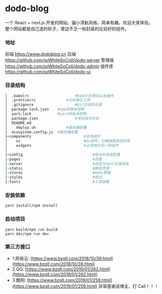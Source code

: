 # dodo-blog

一个 React + next.js 开发的网站，偏小清新风格，简单有趣，欢迎大家体验。  
整个网站都是自己造的轮子，里边不乏一些封装的比较好的组件。

### 地址

前端 https://www.dodoblog.cn
后端 https://github.com/soWhiteSoColl/dodo-server
管理端 https://github.com/soWhiteSoColl/dodo-admin
组件库 https://github.com/soWhiteSoColl/dodo-ui

### 目录结构

```bash
│  .babelrc      		 		#babel的规则以及插件
│  .prettierrc		  		#代码美化工具
│  .gitignore		 	  		#Git忽视的目录
│  package-lock.json  	#npm的版本控制
│  yarn.lock          	#yarn的版本控制
│  package.json					#项目相关的包
│  README.md
│	 deploy.sh        		#服务器部署
|  ecosystem.config.js  #服务器部署
├─components						#复用组件
│    ui			  					#ui组件，已被抽离到组件库
│    widgets						#业务相关的一些组件
│
|─config								#相关的信息配置
|-pages									#页面
|-server								#自定义next后端渲染
|-static								#静态资源
|-stores								#mobx数据
|-styles								#样式
|-tools									#工具函数
```

### 安装依赖

```bash
yarn install/npm install
```

### 启动项目

```
yarn build/npm run build
yarn dev/npm run dev
```

### 第三方接口

- 1.网易云: [https://www.bzqll.com/2018/10/39.html](https://www.bzqll.com/2018/10/39.html)
- 2.QQ: [https://www.bzqll.com/2019/01/262.html](https://www.bzqll.com/2019/01/262.html)
- 3.酷狗: [https://www.bzqll.com/2019/01/259.html](https://www.bzqll.com/2019/01/259.html)
  非常感谢该博主，打 Call！！！
